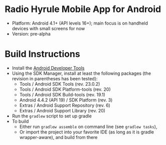 # Radio Hyrule Mobile App for Android

- Platform: Android 4.1+ (API levels 16+); main focus is on handheld devices with small screens for now
- Version: pre-alpha

# Build Instructions

- Install the [Android Developer Tools](https://developer.android.com/tools/index.html)
- Using the SDK Manager, install at least the following packages (the revision in parentheses has been tested):
    - Tools / Android SDK Tools (rev. 23.0.2)
    - Tools / Android SDK Platform-tools (rev. 20)
    - Tools / Android SDK Build-tools (rev. 19.1)
    - Android 4.4.2 (API 19) / SDK Platform (rev. 3)
    - Extras / Android Support Repository (rev. 6)
    - Extras / Android Support Library (rev. 20)
- Run the `gradlew` script to set up gradle
- To build
    - Either run `gradlew assemble` on command line (see `gradlew tasks`),
    - Or import the project into your favorite IDE (as long as it is gradle wrapper-aware), and build from there